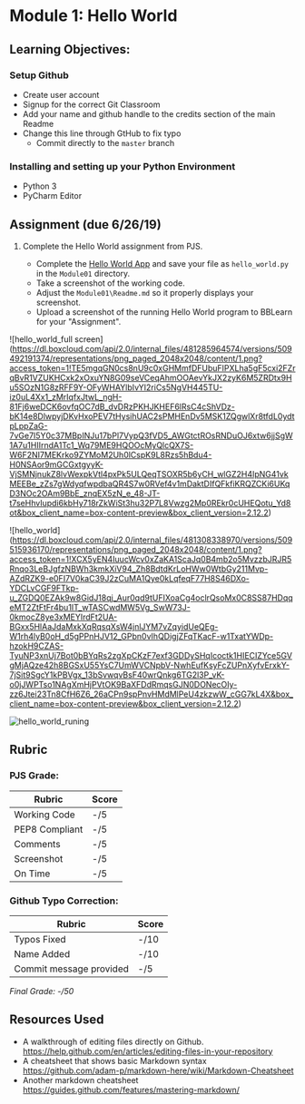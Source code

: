 # Module 1: Hello World

## Learning Objectives:

### Setup Github
 - Create user account
 - Signup for the correct Git Classroom
 - Add your name and github handle to the credits section of the main Readme
 - Change this line through GtHub to fix typo
   - Commit directly to the `master` branch   

### Installing and setting up your Python Environment
 - Python 3
 - PyCharm Editor
 
## Assignment (due 6/26/19)

1. Complete the Hello World assignment from PJS.
   
   - Complete the [Hello World App](https://github.com/biomed-bioinformatics-bootcamp/python-jumpstart-course-demos/tree/master/apps/01_hello_world) and save your file as `hello_world.py` in the `Module01` directory.
   - Take a screenshot of the working code.
   - Adjust the `Module01\Readme.md` so it properly displays your screenshot.  
   - Upload a screenshot of the running Hello World program to BBLearn for your "Assignment".

![hello_world_full screen]
(https://dl.boxcloud.com/api/2.0/internal_files/481285964574/versions/509492191374/representations/png_paged_2048x2048/content/1.png?access_token=1!TE5mgqGN0cs8nU9c0xGHMmfDFUbuFIPXLha5gF5cxi2FZrqBvR1VZUKHCxk2xOxuYN8G09seVCeqAhmOOAevYkJX2zyK6M5ZRDtx9Hu5SOzN1G8zRFF9Y-OFyWHAYlbIvYI2riCs5NgVH445TU-iz0uL4Xx1_zMrIqfxJtwL_ngH-81Fj6weDCK6ovfqOC7dB_dvDRzPKHJKHEF6lRsC4cShVDz-bK14e8DlwpyjDKvHxoPEV7tHysihUAC2sPMHEnDv5MSK1ZQgwlXr8tfdL0ydtpLppZaG-7vGe7I5Y0c37MBpINJu17bPl7VypQ3fVD5_AWGtctROsRNDuOJ6xtw6jjSgW1A7u1HIIrndA1Tc1_Wq79ME9HQOOcMyQlcQX7S-W6F2NI7MEKrko9ZYMoM2Uh0lCspK9L8Rzs5hBdu4-H0NSAor9mGCGxtgyyK-VjSMNjnukZ8lvWexpkVtl4pxPk5ULQeqTSOXR5b6yCH_wlGZ2H4IpNG41vkMEEBe_zZs7gWdyqfwpdbaQR4S7w0RVef4v1mDaktDIfQFkfiKRQZCKi6UKqD3NOc2OAm9BbE_znqEX5zN_e_48-JT-t7seHhvIupdi6kbHy718rZkWiSt3hu32P7L8Vwzg2Mp0REkr0cUHEQotu_Yd8ot&box_client_name=box-content-preview&box_client_version=2.12.2)
   
![hello_world]
(https://dl.boxcloud.com/api/2.0/internal_files/481308338970/versions/509515936170/representations/png_paged_2048x2048/content/1.png?access_token=1!XCX5yEN4IuucWcv0xZaKA1ScaJq0B4mb2o5MvzzbJRJR5Rnqo3LeBJgfzNBWh3kmkXiV94_Zh8BdtdKrLoHWw0WtbGy211Mvp-AZdRZK9-e0FI7V0kaC39J2zCuMA1Qye0kLqfeqF77H8S46DXo-YDCLvCGF9FTkp-u_ZGDQ0EZAk9w8GidJ18qj_Aur0qd9tUFIXoaCg4oclrQsoMx0C8SS87HDqqeMT2ZtFtFr4bu1IT_wTASCwdMW5Vg_SwW73J-0kmocZ8ye3xMEYIrdFt2UA-BGxx5HlAaJdaMxkXqRqsqXsW4jnlJYM7vZqyidUeQEg-W1rh4lyB0oH_d5gPPnHJV12_GPbn0vIhQDigjZFqTKacF-w1TxatYWDp-hzokH9CZAS-TyuNP3xnUj7Bot0bBYqRs2zgXpCKzF7exf3GDDySHqIcoctk1HIECIZYce5GVgMjAQze42h8BGSxU55YsC7UmWVCNpbV-NwhEufKsyFcZUPnXyfvErxkY-7jSit9SgcY1kPBVgx_13bSvwqvBsF40wrQnkg6TG2l3P_vK-o0jJWPTso1NAgXmHjPVtOK9BaXFDdRmqsGJN0DONecOIy-zz6Jtei23Tn8CfH6Z6_26aCPn9spPnvHMdMlPeU4zkzwW_cGG7kL4X&box_client_name=box-content-preview&box_client_version=2.12.2)

![hello_world_runing](https://dl.boxcloud.com/api/2.0/internal_files/481300428452/versions/509506952852/representations/png_paged_2048x2048/content/1.png?access_token=1!R-Wsl9K6GuQyH1ChPER3tlTFHdOcPkiTHxbOB_vC3yYug5U_tdn7T01QVhSmzI5dZvDDF_Jl7MAoGWthU43kPuTWp846zapJtByBw4VX_xRws9SoktXLFpFbwPc8adXU8w1qDw8BqF70J2AS7EmN8iSy-VMNi_R71zHCNDLBubfJjqVTOaXXJ_lEx9Le_9-UweISsjXJ0kQTyGzGodCMPdn9OX_g_s0sZ_uwNSEDZQd39mGXDkR0eUwELY5sUA8NDGWWPD6eIdEQTcKe8tOplp5oIDVslXGUKj77i6aoBf_iHcrexJRaHY9atSvTc1oI6v3m_mnSGRH9-7LHcuIi91k65lqhCmTEddpeKo6YPn2EtyvlWJ9wx6iMDDhsQnzgGdmGXiAbMdJL3aYds8Cj2XLgmXjLJe9uI_TV2HelDk6ugKpgvcDRMELOn224JPPe0VJME8NXb5i8ns3ahDos6xQX-aEBdRWx4X5NyuHZu5MCJBHKuDx-KoZ5tQbzJVvjXsLpaPCGudHfwEZMYUeFnamdudjXPS_3VLoAbt4S0F34F3T8OuYdqHuEgfKiT-X1EHsBsDwF7UCSG1y0BP8DQqiMA_Usmnme2KfqYtV-8EK6mTZGagHy6cYTAIqcEQ0jnco1SURQQmn-V_MTxWMz&box_client_name=box-content-preview&box_client_version=2.12.2)



## Rubric

### PJS Grade:

|  Rubric        | Score | 
|----------------|-------|
| Working Code   |  -/5  |
| PEP8 Compliant |  -/5  |
| Comments       |  -/5  |
| Screenshot     |  -/5  |
| On Time        |  -/5  |

### Github Typo Correction:

|  Rubric                 | Score  | 
|-------------------------|--------|
| Typos Fixed             |   -/10 |
| Name Added              |   -/10 |
| Commit message provided |   -/5  |

*Final Grade: -/50*

## Resources Used

- A walkthrough of editing files directly on Github. https://help.github.com/en/articles/editing-files-in-your-repository
- A cheatsheet that shows basic Markdown syntax https://github.com/adam-p/markdown-here/wiki/Markdown-Cheatsheet
- Another markdown cheatsheet https://guides.github.com/features/mastering-markdown/
